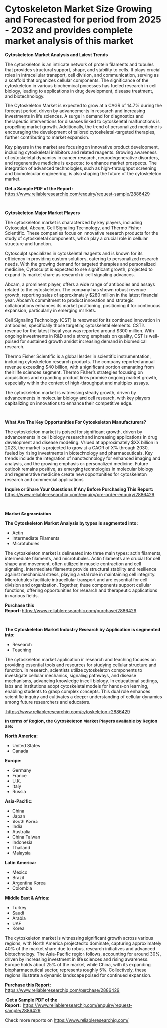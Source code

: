 <p><h1>Cytoskeleton Market Size Growing and Forecasted for period from 2025 - 2032 and provides complete market analysis of this market</h1></p><p><strong>Cytoskeleton Market Analysis and Latest Trends</strong></p>
<p><p>The cytoskeleton is an intricate network of protein filaments and tubules that provides structural support, shape, and stability to cells. It plays crucial roles in intracellular transport, cell division, and communication, serving as a scaffold that organizes cellular components. The significance of the cytoskeleton in various biochemical processes has fueled research in cell biology, leading to applications in drug development, disease treatment, and biotechnology.</p><p>The Cytoskeleton Market is expected to grow at a CAGR of 14.7% during the forecast period, driven by advancements in research and increasing investments in life sciences. A surge in demand for diagnostics and therapeutic interventions for diseases linked to cytoskeletal malfunctions is propelling market growth. Additionally, the trend of personalized medicine is encouraging the development of tailored cytoskeletal-targeted therapies, further contributing to market expansion.</p><p>Key players in the market are focusing on innovative product development, including cytoskeletal inhibitors and related reagents. Growing awareness of cytoskeletal dynamics in cancer research, neurodegenerative disorders, and regenerative medicine is expected to enhance market prospects. The integration of advanced technologies, such as high-throughput screening and biomolecular engineering, is also shaping the future of the cytoskeleton market.</p></p>
<p><strong>Get a Sample PDF of the Report:&nbsp;</strong> <a href="https://www.reliableresearchiq.com/enquiry/request-sample/2886429?utm_campaign=3455&utm_medium=2&utm_source=Github&utm_content=ia&utm_term=13032025&utm_id=cytoskeleton">https://www.reliableresearchiq.com/enquiry/request-sample/2886429</a></p>
<p>&nbsp;</p>
<p><strong>Cytoskeleton Major Market Players</strong></p>
<p><p>The cytoskeleton market is characterized by key players, including Cytosculpt, Abcam, Cell Signaling Technology, and Thermo Fisher Scientific. These companies focus on innovative research products for the study of cytoskeletal components, which play a crucial role in cellular structure and function.</p><p>Cytosculpt specializes in cytoskeletal reagents and is known for its efficiency in providing custom solutions, catering to personalized research needs. With the growing demand for targeted therapies and personalized medicine, Cytosculpt is expected to see significant growth, projected to expand its market share as research in cell signaling advances.</p><p>Abcam, a prominent player, offers a wide range of antibodies and assays related to the cytoskeleton. The company has shown robust revenue growth, reporting sales of approximately $280 million in the latest financial year. Abcam’s commitment to product innovation and strategic collaborations enhances its market positioning, positioning it for continuous expansion, particularly in emerging markets.</p><p>Cell Signaling Technology (CST) is renowned for its continued innovation in antibodies, specifically those targeting cytoskeletal elements. CST’s revenue for the latest fiscal year was reported around $300 million. With ongoing investments in R&D and a strong emphasis on quality, CST is well-poised for sustained growth amidst increasing demand in biomedical research.</p><p>Thermo Fisher Scientific is a global leader in scientific instrumentation, including cytoskeleton research products. The company reported annual revenue exceeding $40 billion, with a significant portion emanating from their life sciences segment. Thermo Fisher’s strategies focusing on acquisitions and expanding product lines promise ongoing market growth, especially within the context of high-throughput and multiplex assays.</p><p>The cytoskeleton market is witnessing steady growth, driven by advancements in molecular biology and cell research, with key players capitalizing on innovations to enhance their competitive edge.</p></p>
<p>&nbsp;</p>
<p><strong>What Are The Key Opportunities For Cytoskeleton Manufacturers?</strong></p>
<p><p>The cytoskeleton market is poised for significant growth, driven by advancements in cell biology research and increasing applications in drug development and disease modeling. Valued at approximately $XX billion in 2023, the market is projected to grow at a CAGR of X% through 2030, fueled by rising investments in biotechnology and pharmaceuticals. Key trends include the integration of nanotechnology for enhanced imaging and analysis, and the growing emphasis on personalized medicine. Future outlook remains positive, as emerging technologies in molecular biology and regenerative medicine create new opportunities for cytoskeleton research and commercial applications.</p></p>
<p><strong>Inquire or Share Your Questions If Any Before Purchasing This Report:</strong> <a href="https://www.reliableresearchiq.com/enquiry/pre-order-enquiry/2886429?utm_campaign=3455&utm_medium=2&utm_source=Github&utm_content=ia&utm_term=13032025&utm_id=cytoskeleton">https://www.reliableresearchiq.com/enquiry/pre-order-enquiry/2886429</a></p>
<p>&nbsp;</p>
<p><strong>Market Segmentation</strong></p>
<p><strong>The Cytoskeleton Market Analysis by types is segmented into:</strong></p>
<p><ul><li>Actin</li><li>Intermediate Filaments</li><li>Microtubules</li></ul></p>
<p><p>The cytoskeleton market is delineated into three main types: actin filaments, intermediate filaments, and microtubules. Actin filaments are crucial for cell shape and movement, often utilized in muscle contraction and cell signaling. Intermediate filaments provide structural stability and resilience against mechanical stress, playing a vital role in maintaining cell integrity. Microtubules facilitate intracellular transport and are essential for cell division and organization. Together, these components support cellular functions, offering opportunities for research and therapeutic applications in various fields.</p></p>
<p><strong>Purchase this Report:&nbsp;</strong><a href="https://www.reliableresearchiq.com/purchase/2886429?utm_campaign=3455&utm_medium=2&utm_source=Github&utm_content=ia&utm_term=13032025&utm_id=cytoskeleton">https://www.reliableresearchiq.com/purchase/2886429</a></p>
<p>&nbsp;</p>
<p><strong>The Cytoskeleton Market Industry Research by Application is segmented into:</strong></p>
<p><ul><li>Research</li><li>Teaching</li></ul></p>
<p><p>The cytoskeleton market application in research and teaching focuses on providing essential tools and resources for studying cellular structure and function. In research, scientists utilize cytoskeleton components to investigate cellular mechanics, signaling pathways, and disease mechanisms, advancing knowledge in cell biology. In educational settings, labs and institutions adopt cytoskeletal models for hands-on learning, enabling students to grasp complex concepts. This dual role enhances scientific inquiry and cultivates a deeper understanding of cellular dynamics among future researchers and educators.</p></p>
<p><a href="https://www.reliableresearchiq.com/cytoskeleton-r2886429?utm_campaign=3455&utm_medium=2&utm_source=Github&utm_content=ia&utm_term=13032025&utm_id=cytoskeleton">&nbsp;https://www.reliableresearchiq.com/cytoskeleton-r2886429</a></p>
<p><strong>In terms of Region, the Cytoskeleton Market Players available by Region are:</strong></p>
<p>
    <p> <strong> North America: </strong>
        <ul>
            <li>United States</li>
            <li>Canada</li>
        </ul>
        </p> 
    <p> <strong> Europe: </strong>
        <ul>
            <li>Germany</li>
            <li>France</li>
            <li>U.K.</li>
            <li>Italy</li>
            <li>Russia</li>
        </ul>
        </p> 
    <p> <strong> Asia-Pacific: </strong>
        <ul>
            <li>China</li>
            <li>Japan</li>
            <li>South Korea</li>
            <li>India</li>
            <li>Australia</li>
            <li>China Taiwan</li>
            <li>Indonesia</li>
            <li>Thailand</li>
            <li>Malaysia</li>
        </ul>
        </p> 
    <p> <strong> Latin America: </strong>
        <ul>
            <li>Mexico</li>
            <li>Brazil</li>
            <li>Argentina Korea</li>
            <li>Colombia</li>
        </ul>
        </p> 
    <p> <strong> Middle East & Africa: </strong>
        <ul>
            <li>Turkey</li>
            <li>Saudi</li>
            <li>Arabia</li>
            <li>UAE</li>
            <li>Korea</li>
        </ul>
    </p>
    </p>
<p><p>The cytoskeleton market is witnessing significant growth across various regions, with North America projected to dominate, capturing approximately 40% of the market share due to robust research initiatives and advanced biotechnology. The Asia-Pacific region follows, accounting for around 30%, driven by increasing investment in life sciences and rising awareness. Europe holds about 25% of the market, while China, with its expanding biopharmaceutical sector, represents roughly 5%. Collectively, these regions illustrate a dynamic landscape poised for continued expansion.</p></p>
<p><strong>Purchase this Report: </strong><a href="https://www.reliableresearchiq.com/purchase/2886429?utm_campaign=3455&utm_medium=2&utm_source=Github&utm_content=ia&utm_term=13032025&utm_id=cytoskeleton">https://www.reliableresearchiq.com/purchase/2886429</a></p>
<p>&nbsp;<strong>Get a Sample PDF of the Report:&nbsp;&nbsp;</strong><a href="https://www.reliableresearchiq.com/enquiry/request-sample/2886429?utm_campaign=3455&utm_medium=2&utm_source=Github&utm_content=ia&utm_term=13032025&utm_id=cytoskeleton">https://www.reliableresearchiq.com/enquiry/request-sample/2886429</a></p>
<p><strong></strong></p>
<p>Check more reports on <a href="https://www.reliableresearchiq.com/?utm_campaign=3455&utm_medium=2&utm_source=Github&utm_content=ia&utm_term=13032025&utm_id=cytoskeleton">https://www.reliableresearchiq.com/</a></p>